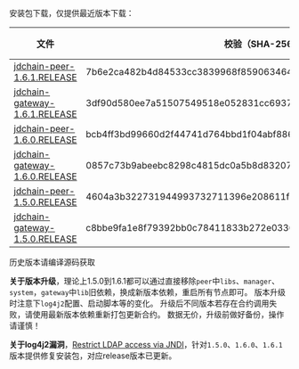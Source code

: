 安装包下载，仅提供最近版本下载：

|  文件   | 校验（SHA-256）  | 更新时间 | 文件大小 |
|  ----  | ----  | ----  | ----  |
| [jdchain-peer-1.6.1.RELEASE](https://storage.jd.com/jd.block.chain/jdchain-peer-1.6.1.RELEASE-1211.zip)  | 7b6e2ca482b4d84533cc3839968f8590634646f44854bf780ec89f25626945eb | 2021/12/11  | 43.3M  |
| [jdchain-gateway-1.6.1.RELEASE](https://storage.jd.com/jd.block.chain/jdchain-gateway-1.6.1.RELEASE-1211.zip)  | 3df90d580ee7a51507549518e052831cc69379b8d1b62175cfd92d6185e8c2f0 | 2021/12/11  | 63.1M  |
| [jdchain-peer-1.6.0.RELEASE](https://storage.jd.com/jd.block.chain/jdchain-peer-1.6.0.RELEASE.zip)  | bcb4ff3bd99660d2f44741d764bbd1f04abf8869e676b6e9ffef359dff3f5cef | 2021/12/11  | 43.3M  |
| [jdchain-gateway-1.6.0.RELEASE](https://storage.jd.com/jd.block.chain/jdchain-gateway-1.6.0.RELEASE.zip)  | 0857c73b9abeebc8298c4815dc0a5b8d832079ce1cdc4fc807c6f0d427cd0b5a | 2021/12/11  | 63.1M  |
| [jdchain-peer-1.5.0.RELEASE](https://storage.jd.com/jd.block.chain/jdchain-peer-1.5.0.RELEASE.zip)  | 4604a3b322731944993732711396e208611f5bf726f9fed6a8cdb4ba7ff3217b | 2021/12/11  | 43.3M  |
| [jdchain-gateway-1.5.0.RELEASE](https://storage.jd.com/jd.block.chain/jdchain-gateway-1.5.0.RELEASE.zip)  | c8bbe9fa1e8f79392bb0c78411833b272e033644a68ba50e1049e9797d0ec3d6 | 2021/12/11  | 63.1M  |

历史版本请编译源码获取

**关于版本升级**，理论上1.5.0到1.6.1都可以通过直接移除`peer`中`libs`、`manager`、`system`，`gateway`中`lib`旧依赖，换成新版本依赖，重启所有节点即可。
版本升级时注意下`log4j2`配置、启动脚本等的变化。
升级后不同版本若存在合约调用失败，请使用最新版本依赖重新打包更新合约。
数据无价，升级前做好备份，操作请谨慎！

**关于log4j2漏洞**，[Restrict LDAP access via JNDI](https://github.com/apache/logging-log4j2/pull/608)，针对`1.5.0`、`1.6.0`、`1.6.1`版本提供修复安装包，对应release版本已更新。
